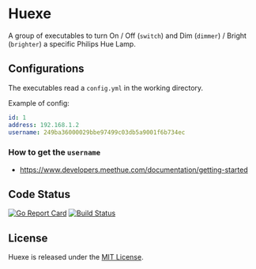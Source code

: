 # Huexe

A group of executables to turn On / Off (`switch`) and Dim (`dimmer`) / Bright (`brighter`) a specific Philips Hue Lamp.

## Configurations

The executables read a `config.yml` in the working directory.

Example of config:

```yml
id: 1
address: 192.168.1.2
username: 249ba36000029bbe97499c03db5a9001f6b734ec
```
### How to get the `username`

- https://www.developers.meethue.com/documentation/getting-started

## Code Status

[![Go Report Card](https://goreportcard.com/badge/github.com/gumieri/huexe)](https://goreportcard.com/report/github.com/gumieri/huexe)
[![Build Status](https://travis-ci.org/gumieri/huexe.svg?branch=master)](https://travis-ci.org/gumieri/huexe)


## License

Huexe is released under the [MIT License](http://www.opensource.org/licenses/MIT).
